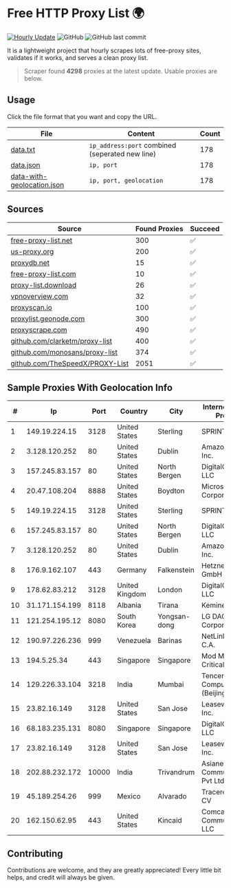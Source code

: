
# Free HTTP Proxy List 🌍

[![Hourly Update](https://github.com/mertguvencli/http-proxy-list/actions/workflows/main.yml/badge.svg?branch=main)](https://github.com/mertguvencli/http-proxy-list/actions/workflows/main.yml)
![GitHub](https://img.shields.io/github/license/mertguvencli/http-proxy-list)
![GitHub last commit](https://img.shields.io/github/last-commit/mertguvencli/http-proxy-list)

It is a lightweight project that hourly scrapes lots of free-proxy sites, validates if it works, and serves a clean proxy list.


> Scraper found **4298** proxies at the latest update. Usable proxies are below.

## Usage

Click the file format that you want and copy the URL.


|File|Content|Count|
|----|-------|-----|
|[data.txt](https://raw.githubusercontent.com/mertguvencli/http-proxy-list/main/proxy-list/data.txt)|`ip_address:port` combined (seperated new line)|178|
|[data.json](https://raw.githubusercontent.com/mertguvencli/http-proxy-list/main/proxy-list/data.json)|`ip, port`|178|
|[data-with-geolocation.json](https://raw.githubusercontent.com/mertguvencli/http-proxy-list/main/proxy-list/data-with-geolocation.json)|`ip, port, geolocation`|178|

## Sources

|Source|Found Proxies|Succeed|
|------|-------------|-------|
|[free-proxy-list.net](https://free-proxy-list.net)|300|✅|
|[us-proxy.org](https://www.us-proxy.org)|200|✅|
|[proxydb.net](http://proxydb.net)|15|✅|
|[free-proxy-list.com](https://free-proxy-list.com/?page=&port=&type%5B%5D=http&type%5B%5D=https&up_time=0&search=Search)|10|✅|
|[proxy-list.download](https://www.proxy-list.download/HTTP)|26|✅|
|[vpnoverview.com](https://vpnoverview.com/privacy/anonymous-browsing/free-proxy-servers)|32|✅|
|[proxyscan.io](https://www.proxyscan.io)|100|✅|
|[proxylist.geonode.com](https://proxylist.geonode.com/api/proxy-list?limit=300&page=1&sort_by=lastChecked&sort_type=desc&protocols=http,https)|300|✅|
|[proxyscrape.com](https://api.proxyscrape.com/v2/?request=displayproxies&protocol=http&timeout=10000&country=all&ssl=all&anonymity=all)|490|✅|
|[github.com/clarketm/proxy-list](https://raw.githubusercontent.com/clarketm/proxy-list/master/proxy-list-raw.txt)|400|✅|
|[github.com/monosans/proxy-list](https://raw.githubusercontent.com/monosans/proxy-list/main/proxies/http.txt)|374|✅|
|[github.com/TheSpeedX/PROXY-List](https://raw.githubusercontent.com/TheSpeedX/PROXY-List/master/http.txt)|2051|✅|


## Sample Proxies With Geolocation Info

|#|Ip|Port|Country|City|Internet Service Provider|
|-|--|----|-------|----|-------------------------|
|1|149.19.224.15|3128|United States|Sterling|SPRINT|
|2|3.128.120.252|80|United States|Dublin|Amazon.com, Inc.|
|3|157.245.83.157|80|United States|North Bergen|DigitalOcean, LLC|
|4|20.47.108.204|8888|United States|Boydton|Microsoft Corporation|
|5|149.19.224.15|3128|United States|Sterling|SPRINT|
|6|157.245.83.157|80|United States|North Bergen|DigitalOcean, LLC|
|7|3.128.120.252|80|United States|Dublin|Amazon.com, Inc.|
|8|176.9.162.107|443|Germany|Falkenstein|Hetzner Online GmbH|
|9|178.62.83.212|3128|United Kingdom|London|DigitalOcean, LLC|
|10|31.171.154.199|8118|Albania|Tirana|Keminet Ltd|
|11|121.254.195.12|8080|South Korea|Yongsan-dong|LG DACOM Corporation|
|12|190.97.226.236|999|Venezuela|Barinas|NetLink América C.A.|
|13|194.5.25.34|443|Singapore|Singapore|Mod Mission Critical LLC|
|14|129.226.33.104|3218|India|Mumbai|Tencent Cloud Computing (Beijing) Co|
|15|23.82.16.149|3128|United States|San Jose|Leaseweb USA, Inc.|
|16|68.183.235.131|8080|Singapore|Singapore|DigitalOcean, LLC|
|17|23.82.16.149|3128|United States|San Jose|Leaseweb USA, Inc.|
|18|202.88.232.172|10000|India|Trivandrum|Asianet Satellite Communications Pvt Ltd|
|19|45.189.254.26|999|Mexico|Alvarado|Tracered SA De CV|
|20|162.150.62.95|443|United States|Kincaid|Comcast Cable Communications, LLC|



## Contributing

Contributions are welcome, and they are greatly appreciated! Every
little bit helps, and credit will always be given.

